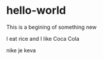 # hello-world
This is a begining of something new
 
 I eat rice and I like Coca Cola 
 
 
 nike je keva
 
